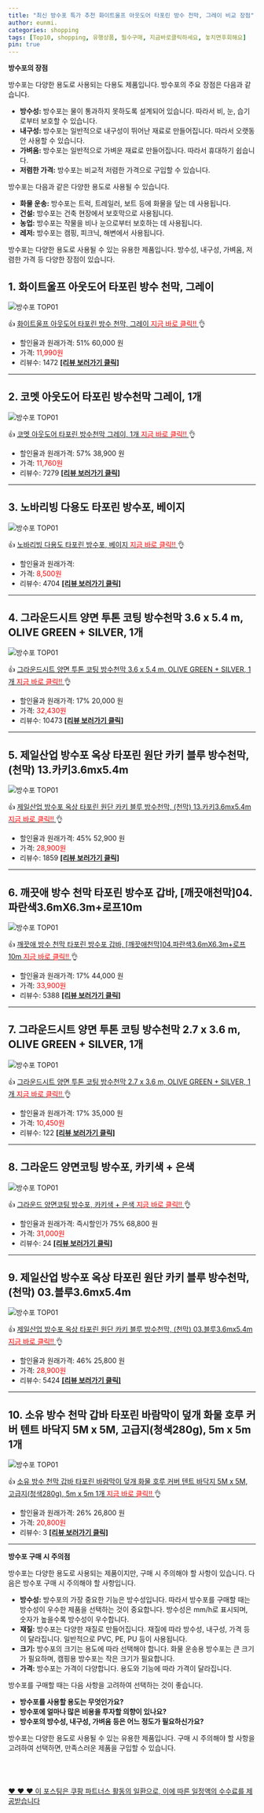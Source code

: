 ```yaml
---
title: "최신 방수포 특가 추천 화이트울프 아웃도어 타포린 방수 천막, 그레이 비교 장점"
author: eunmi.
categories: shopping
tags: [Top10, shopping, 유행상품, 필수구매, 지금바로클릭하세요, 놓치면후회해요]
pin: true
---
```

**방수포의 장점**

방수포는 다양한 용도로 사용되는 다용도 제품입니다. 방수포의 주요 장점은 다음과 같습니다.

* **방수성:** 방수포는 물이 통과하지 못하도록 설계되어 있습니다. 따라서 비, 눈, 습기로부터 보호할 수 있습니다.
* **내구성:** 방수포는 일반적으로 내구성이 뛰어난 재료로 만들어집니다. 따라서 오랫동안 사용할 수 있습니다.
* **가벼움:** 방수포는 일반적으로 가벼운 재료로 만들어집니다. 따라서 휴대하기 쉽습니다.
* **저렴한 가격:** 방수포는 비교적 저렴한 가격으로 구입할 수 있습니다.

방수포는 다음과 같은 다양한 용도로 사용될 수 있습니다.

* **화물 운송:** 방수포는 트럭, 트레일러, 보트 등에 화물을 덮는 데 사용됩니다.
* **건설:** 방수포는 건축 현장에서 보호막으로 사용됩니다.
* **농업:** 방수포는 작물을 비나 눈으로부터 보호하는 데 사용됩니다.
* **레저:** 방수포는 캠핑, 피크닉, 해변에서 사용됩니다.

방수포는 다양한 용도로 사용될 수 있는 유용한 제품입니다. 방수성, 내구성, 가벼움, 저렴한 가격 등 다양한 장점이 있습니다.

   

## 1. 화이트울프 아웃도어 타포린 방수 천막, 그레이

![방수포 TOP01](https://thumbnail10.coupangcdn.com/thumbnails/remote/230x230ex/image/rs_quotation_api/dfgoqwtd/66598bdd7f13434faac4e4612c09381b.jpg)


👍 [화이트울프 아웃도어 타포린 방수 천막, 그레이 <font color=red> 지금 바로 클릭!! </font> ](https://link.coupang.com/re/AFFSDP?lptag=AF3617701&subid=GithubCoopas&pageKey=7530370971&traceid=V0-153&itemId=19770370712&vendorItemId=86873473371) 👌 


- 할인율과 원래가격: 51%  60,000   원
- 가격: <span style='color:red'>11,990원</span>
- 리뷰수: 1472  [**[리뷰 보러가기 클릭]**](https://link.coupang.com/re/AFFSDP?lptag=AF3617701&subid=GithubCoopas&pageKey=7530370971&traceid=V0-153&itemId=19770370712&vendorItemId=86873473371)

---


   

## 2. 코멧 아웃도어 타포린 방수천막 그레이, 1개

![방수포 TOP01](https://thumbnail6.coupangcdn.com/thumbnails/remote/230x230ex/image/retail/images/627813978076272-d4cf672b-4f0c-4466-8fb1-c0a0866135ae.jpg)


👍 [코멧 아웃도어 타포린 방수천막 그레이, 1개 <font color=red> 지금 바로 클릭!! </font> ](https://link.coupang.com/re/AFFSDP?lptag=AF3617701&subid=GithubCoopas&pageKey=5775166628&traceid=V0-153&itemId=9825745828&vendorItemId=77109268544) 👌 


- 할인율과 원래가격: 57%  38,900   원
- 가격: <span style='color:red'>11,760원</span>
- 리뷰수: 7279  [**[리뷰 보러가기 클릭]**](https://link.coupang.com/re/AFFSDP?lptag=AF3617701&subid=GithubCoopas&pageKey=5775166628&traceid=V0-153&itemId=9825745828&vendorItemId=77109268544)

---


   

## 3. 노바리빙 다용도 타포린 방수포, 베이지

![방수포 TOP01](https://thumbnail8.coupangcdn.com/thumbnails/remote/230x230ex/image/retail/images/2023/05/19/17/6/32c63b7c-51ac-490d-a5d4-912051f44ade.jpg)


👍 [노바리빙 다용도 타포린 방수포, 베이지 <font color=red> 지금 바로 클릭!! </font> ](https://link.coupang.com/re/AFFSDP?lptag=AF3617701&subid=GithubCoopas&pageKey=7345493567&traceid=V0-153&itemId=18889800966&vendorItemId=86017927313) 👌 


- 할인율과 원래가격: 
- 가격: <span style='color:red'>8,500원</span>
- 리뷰수: 4704  [**[리뷰 보러가기 클릭]**](https://link.coupang.com/re/AFFSDP?lptag=AF3617701&subid=GithubCoopas&pageKey=7345493567&traceid=V0-153&itemId=18889800966&vendorItemId=86017927313)

---


   

## 4. 그라운드시트 양면 투톤 코팅 방수천막 3.6 x 5.4 m, OLIVE GREEN + SILVER, 1개

![방수포 TOP01](https://thumbnail7.coupangcdn.com/thumbnails/remote/230x230ex/image/vendor_inventory/ee7f/f12e92bdd87f666a1628fb788b3ab42a543c5ac1f804386f2828dcf1e816.jpg)


👍 [그라운드시트 양면 투톤 코팅 방수천막 3.6 x 5.4 m, OLIVE GREEN + SILVER, 1개 <font color=red> 지금 바로 클릭!! </font> ](https://link.coupang.com/re/AFFSDP?lptag=AF3617701&subid=GithubCoopas&pageKey=5472299860&traceid=V0-153&itemId=8412791921&vendorItemId=87438414889) 👌 


- 할인율과 원래가격: 17%  20,000   원
- 가격: <span style='color:red'>32,430원</span>
- 리뷰수: 10473  [**[리뷰 보러가기 클릭]**](https://link.coupang.com/re/AFFSDP?lptag=AF3617701&subid=GithubCoopas&pageKey=5472299860&traceid=V0-153&itemId=8412791921&vendorItemId=87438414889)

---


   

## 5. 제일산업 방수포 옥상 타포린 원단 카키 블루 방수천막, (천막) 13.카키3.6mx5.4m

![방수포 TOP01](https://thumbnail8.coupangcdn.com/thumbnails/remote/230x230ex/image/vendor_inventory/28dd/7a3ced527b5fccfd0e554bd7b3588261a52c55184f09e9efd8bfef0e4d16.jpg)


👍 [제일산업 방수포 옥상 타포린 원단 카키 블루 방수천막, (천막) 13.카키3.6mx5.4m <font color=red> 지금 바로 클릭!! </font> ](https://link.coupang.com/re/AFFSDP?lptag=AF3617701&subid=GithubCoopas&pageKey=7291872679&traceid=V0-153&itemId=18639428402&vendorItemId=85767893309) 👌 


- 할인율과 원래가격: 45%  52,900   원
- 가격: <span style='color:red'>28,900원</span>
- 리뷰수: 1859  [**[리뷰 보러가기 클릭]**](https://link.coupang.com/re/AFFSDP?lptag=AF3617701&subid=GithubCoopas&pageKey=7291872679&traceid=V0-153&itemId=18639428402&vendorItemId=85767893309)

---


   

## 6. 깨끗애 방수 천막 타포린 방수포 갑바, [깨끗애천막]04.파란색3.6mX6.3m+로프10m

![방수포 TOP01](https://thumbnail8.coupangcdn.com/thumbnails/remote/230x230ex/image/vendor_inventory/634b/8426ef7af6be8b9b9add03507f1ba71d05081cdcf339dad80a35aab95b34.png)


👍 [깨끗애 방수 천막 타포린 방수포 갑바, [깨끗애천막]04.파란색3.6mX6.3m+로프10m <font color=red> 지금 바로 클릭!! </font> ](https://link.coupang.com/re/AFFSDP?lptag=AF3617701&subid=GithubCoopas&pageKey=7438541724&traceid=V0-153&itemId=19337459900&vendorItemId=86451117540) 👌 


- 할인율과 원래가격: 17%  44,000   원
- 가격: <span style='color:red'>33,900원</span>
- 리뷰수: 5388  [**[리뷰 보러가기 클릭]**](https://link.coupang.com/re/AFFSDP?lptag=AF3617701&subid=GithubCoopas&pageKey=7438541724&traceid=V0-153&itemId=19337459900&vendorItemId=86451117540)

---


   

## 7. 그라운드시트 양면 투톤 코팅 방수천막 2.7 x 3.6 m, OLIVE GREEN + SILVER, 1개

![방수포 TOP01](https://thumbnail10.coupangcdn.com/thumbnails/remote/230x230ex/image/retail/images/2021/05/07/18/2/94b6104c-86f1-401b-99e7-e161d61537ff.jpg)


👍 [그라운드시트 양면 투톤 코팅 방수천막 2.7 x 3.6 m, OLIVE GREEN + SILVER, 1개 <font color=red> 지금 바로 클릭!! </font> ](https://link.coupang.com/re/AFFSDP?lptag=AF3617701&subid=GithubCoopas&pageKey=5472299880&traceid=V0-153&itemId=8412792045&vendorItemId=75700470939) 👌 


- 할인율과 원래가격: 17%  35,000   원
- 가격: <span style='color:red'>10,450원</span>
- 리뷰수: 122  [**[리뷰 보러가기 클릭]**](https://link.coupang.com/re/AFFSDP?lptag=AF3617701&subid=GithubCoopas&pageKey=5472299880&traceid=V0-153&itemId=8412792045&vendorItemId=75700470939)

---


   

## 8. 그라운드 양면코팅 방수포, 카키색 + 은색

![방수포 TOP01](https://thumbnail8.coupangcdn.com/thumbnails/remote/230x230ex/image/retail/images/2021/05/26/15/4/ddbecfb1-8aa6-453e-b8e6-b09b98e849d7.jpg)


👍 [그라운드 양면코팅 방수포, 카키색 + 은색 <font color=red> 지금 바로 클릭!! </font> ](https://link.coupang.com/re/AFFSDP?lptag=AF3617701&subid=GithubCoopas&pageKey=5574780494&traceid=V0-153&itemId=8890629631&vendorItemId=76177274233) 👌 


- 할인율과 원래가격: 즉시할인가 75%  68,800   원
- 가격: <span style='color:red'>31,000원</span>
- 리뷰수: 24  [**[리뷰 보러가기 클릭]**](https://link.coupang.com/re/AFFSDP?lptag=AF3617701&subid=GithubCoopas&pageKey=5574780494&traceid=V0-153&itemId=8890629631&vendorItemId=76177274233)

---


   

## 9. 제일산업 방수포 옥상 타포린 원단 카키 블루 방수천막, (천막) 03.블루3.6mx5.4m

![방수포 TOP01](https://thumbnail7.coupangcdn.com/thumbnails/remote/230x230ex/image/vendor_inventory/e9f7/23addde956af0cb46afc5ed996d409fad5bfc85b3c5fb5f9b717c8c7b2b5.jpg)


👍 [제일산업 방수포 옥상 타포린 원단 카키 블루 방수천막, (천막) 03.블루3.6mx5.4m <font color=red> 지금 바로 클릭!! </font> ](https://link.coupang.com/re/AFFSDP?lptag=AF3617701&subid=GithubCoopas&pageKey=7291872679&traceid=V0-153&itemId=18639428407&vendorItemId=85767893456) 👌 


- 할인율과 원래가격: 46%  25,800   원
- 가격: <span style='color:red'>28,900원</span>
- 리뷰수: 5424  [**[리뷰 보러가기 클릭]**](https://link.coupang.com/re/AFFSDP?lptag=AF3617701&subid=GithubCoopas&pageKey=7291872679&traceid=V0-153&itemId=18639428407&vendorItemId=85767893456)

---


   

## 10. 소유 방수 천막 갑바 타포린 바람막이 덮개 화물 호루 커버 텐트 바닥지 5M x 5M, 고급지(청색280g), 5m x 5m 1개

![방수포 TOP01](https://thumbnail8.coupangcdn.com/thumbnails/remote/230x230ex/image/vendor_inventory/eb7d/15bef0a28e5f326737343445eae04d5f151835b4254008680cc2e16e206e.jpg)


👍 [소유 방수 천막 갑바 타포린 바람막이 덮개 화물 호루 커버 텐트 바닥지 5M x 5M, 고급지(청색280g), 5m x 5m 1개 <font color=red> 지금 바로 클릭!! </font> ](https://link.coupang.com/re/AFFSDP?lptag=AF3617701&subid=GithubCoopas&pageKey=5454221325&traceid=V0-153&itemId=8333218729&vendorItemId=79856364359) 👌 


- 할인율과 원래가격: 26%  26,800   원
- 가격: <span style='color:red'>20,800원</span>
- 리뷰수: 3  [**[리뷰 보러가기 클릭]**](https://link.coupang.com/re/AFFSDP?lptag=AF3617701&subid=GithubCoopas&pageKey=5454221325&traceid=V0-153&itemId=8333218729&vendorItemId=79856364359)

---
**방수포 구매 시 주의점**

방수포는 다양한 용도로 사용되는 제품이지만, 구매 시 주의해야 할 사항이 있습니다. 다음은 방수포 구매 시 주의해야 할 사항입니다.

* **방수성:** 방수포의 가장 중요한 기능은 방수성입니다. 따라서 방수포를 구매할 때는 방수성이 우수한 제품을 선택하는 것이 중요합니다. 방수성은 mm/h로 표시되며, 숫자가 높을수록 방수성이 우수합니다.
* **재질:** 방수포는 다양한 재질로 만들어집니다. 재질에 따라 방수성, 내구성, 가격 등이 달라집니다. 일반적으로 PVC, PE, PU 등이 사용됩니다.
* **크기:** 방수포의 크기는 용도에 따라 선택해야 합니다. 화물 운송용 방수포는 큰 크기가 필요하며, 캠핑용 방수포는 작은 크기가 필요합니다.
* **가격:** 방수포는 가격이 다양합니다. 용도와 기능에 따라 가격이 달라집니다.

방수포를 구매할 때는 다음 사항을 고려하여 선택하는 것이 좋습니다.

* **방수포를 사용할 용도는 무엇인가요?**
* **방수포에 얼마나 많은 비용을 투자할 의향이 있나요?**
* **방수포의 방수성, 내구성, 가벼움 등은 어느 정도가 필요하신가요?**

방수포는 다양한 용도로 사용될 수 있는 유용한 제품입니다. 구매 시 주의해야 할 사항을 고려하여 선택하면, 만족스러운 제품을 구입할 수 있습니다.<br><br><br><br><br> [ ❤ ❤ ❤ 이 포스팅은 쿠팡 파트너스 활동의 일환으로, 이에 따른 일정액의 수수료를 제공받습니다](https://link.coupang.com/a/bcEFyh)